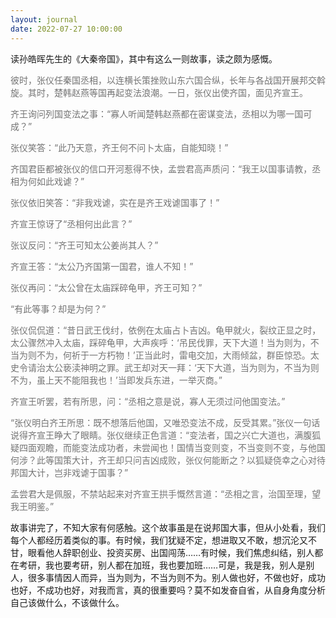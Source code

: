 ```yaml
---
layout: journal
date: 2022-07-27 10:00:00
---
```


读孙皓晖先生的《大秦帝国》，其中有这么一则故事，读之颇为感慨。

<div style="opacity: 0.6;">

彼时，张仪任秦国丞相，以连横长策挫败山东六国合纵，长年与各战国开展邦交斡旋。其时，楚韩赵燕等国再起变法浪潮。一日，张仪出使齐国，面见齐宣王。

齐王询问列国变法之事：“寡人听闻楚韩赵燕都在密谋变法，丞相以为哪一国可成？”

张仪笑答：“此乃天意，齐王何不问卜太庙，自能知晓！”

齐国君臣都被张仪的信口开河惹得不快，孟尝君高声质问：“我王以国事请教，丞相为何如此戏谑？”

张仪依旧笑答：“非我戏谑，实在是齐王戏谑国事了！”

齐宣王惊讶了“丞相何出此言？”

张议反问：“齐王可知太公姜尚其人？”

齐宣王答：“太公乃齐国第一国君，谁人不知！”

张仪再问：“太公曾在太庙踩碎龟甲，齐王可知？”

“有此等事？却是为何？”

张仪侃侃道：“昔日武王伐纣，依例在太庙占卜吉凶。龟甲就火，裂纹正显之时，太公骤然冲入太庙，踩碎龟甲，大声疾呼：‘吊民伐罪，天下大道！当为则为，不当为则不为，何祈于一方朽物！’正当此时，雷电交加，大雨倾盆，群臣惊恐。太史令请治太公亵渎神明之罪。武王却对天一拜：‘天下大道，当为则为，不当为则不为，虽上天不能阻我也！’当即发兵东进，一举灭商。”

齐宣王听罢，若有所思，问：“丞相之意是说，寡人无须过问他国变法。”

“张仪明白齐王所思：既不想落后他国，又唯恐变法不成，反受其累。”张仪一句话说得齐宣王睁大了眼睛。张仪继续正色言道：“变法者，国之兴亡大道也，满腹狐疑四面观瞻，而能变法成功者，未尝闻也！国情当变则变，不当变则不变，与他国何涉？此等国策大计，齐王却只问吉凶成败，张仪何能断之？以狐疑侥幸之心对待邦国大计，岂非戏谑于国事？”

孟尝君大是佩服，不禁站起来对齐宣王拱手慨然言道：“丞相之言，治国至理，望我王明鉴。”

</div>

故事讲完了，不知大家有何感触。这个故事虽是在说邦国大事，但从小处看，我们每个人都经历着类似的事。有时候，我们犹疑不定，想进取又不敢，想沉沦又不甘，眼看他人辞职创业、投资买房、出国闯荡……有时候，我们焦虑纠结，别人都在考研，我也要考研，别人都在加班，我也要加班……可是，我是我，别人是别人，很多事情因人而异，当为则为，不当为则不为。别人做也好，不做也好，成功也好，不成功也好，对我而言，真的很重要吗？莫不如发奋自省，从自身角度分析自己该做什么，不该做什么。

